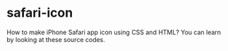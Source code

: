 # safari-icon
How to make iPhone Safari app icon using CSS and HTML? You can learn by looking at these source codes.
